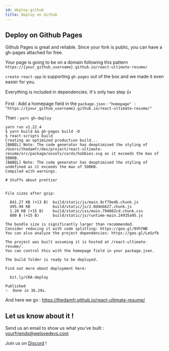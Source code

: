 ```yaml
---
id: deploy-github
title: Deploy on Github
---
```


## Deploy on Github Pages

Github Pages is great and reliable. Since your fork is public, you can have a gh-pages attached for free.

Your page is going to be on a domain following this pattern `https://{your_github_username}.github.io/react-ultimate-resume/`

`create-react-app` is supporting `gh-pages` out of the box and we made it even easier for you.

Everything is included in dependencies. It's only two step 👍

First :
Add a homepage field in the `package.json` : `"homepage" : "https://{your_github_username}.github.io/react-ultimate-resume/"`

Then : `yarn gh-deploy`

```
yarn run v1.22.4
$ yarn build && gh-pages build -D
$ react-scripts build
Creating an optimized production build...
[BABEL] Note: The code generator has deoptimised the styling of /Users/thedamfr/dev/project/react-ultimate-resume/src/package/assets/cards/hobbies.svg as it exceeds the max of 500KB.
[BABEL] Note: The code generator has deoptimised the styling of undefined as it exceeds the max of 500KB.
Compiled with warnings.

# Stuffs about prettier


File sizes after gzip:

  841.27 KB (+13 B)  build/static/js/main.9cf79e4b.chunk.js
  495.94 KB          build/static/js/2.0d4eb627.chunk.js
  1.28 KB (+15 B)    build/static/css/main.794802cd.chunk.css
  800 B (+15 B)      build/static/js/runtime-main.24935a95.js

The bundle size is significantly larger than recommended.
Consider reducing it with code splitting: https://goo.gl/9VhYWB
You can also analyze the project dependencies: https://goo.gl/LeUzfb

The project was built assuming it is hosted at /react-ultimate-resume/.
You can control this with the homepage field in your package.json.

The build folder is ready to be deployed.

Find out more about deployment here:

  bit.ly/CRA-deploy

Published
✨  Done in 36.29s.
```

And here we go : https://thedamfr.github.io/react-ultimate-resume/

## Let us know about it !

Send us an email to show us what you've built : yourfriends@welovedevs.com

Join us on [Discord](https://discord.gg/udbbbAq) !
